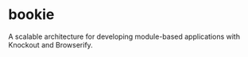 bookie
======

A scalable architecture for developing module-based applications with Knockout and Browserify.
